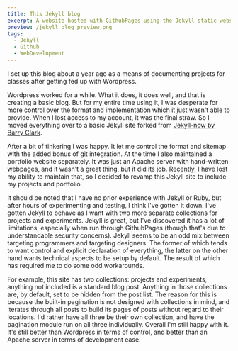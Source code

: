 ```yaml
---
title: This Jekyll blog
excerpt: A website hosted with GithubPages using the Jekyll static website generator. Something completely new for me.
preview: /jekyll_blog_preview.png
tags:
  - Jekyll
  - Github
  - WebDevelopment
---
```


I set up this blog about a year ago as a means of documenting projects for classes after getting fed up with Wordpress.

Wordpress worked for a while. What it does, it does well, and that is creating a basic blog. But for my entire time using it, I was desperate for more control over the format and implementation which it just wasn't able to provide. When I lost access to my account, it was the final straw. So I moved everything over to a basic Jekyll site forked from [Jekyll-now by Barry Clark](https://github.com/barryclark/jekyll-now).

After a bit of tinkering I was happy. It let me control the format and sitemap with the added bonus of git integration. At the time I also maintained a portfolio website separately. It was just an Apache server with hand-written webpages, and it wasn't a great thing, but it did its job. Recently, I have lost my ability to maintain that, so I decided to revamp this Jekyll site to include my projects and portfolio.

It should be noted that I have no prior experience with Jekyll or Ruby, but after hours of experimenting and testing, I think I've gotten it down. I've gotten Jekyll to behave as I want with two more separate collections for projects and experiments. Jekyll is great, but I've discovered it has a lot of limitations, especially when run through GithubPages (though that's due to understandable security concerns). Jekyll seems to be an odd mix between targeting programmers and targeting designers. The former of which tends to want control and explicit declaration of everything, the latter on the other hand wants technical aspects to be setup by default. The result of which has required me to do some odd workarounds.

For example, this site has two collections: projects and experiments, anything not included is a standard blog post. Anything in those collections are, by default, set to be hidden from the post list. The reason for this is because the built-in pagination is not designed with collections in mind, and iterates through all posts to build its pages of posts without regard to their locations. I'd rather have all three be their own collection, and have the pagination module run on all three individually. Overall I'm still happy with it. It's still better than Wordpress in terms of control, and better than an Apache server in terms of development ease.
